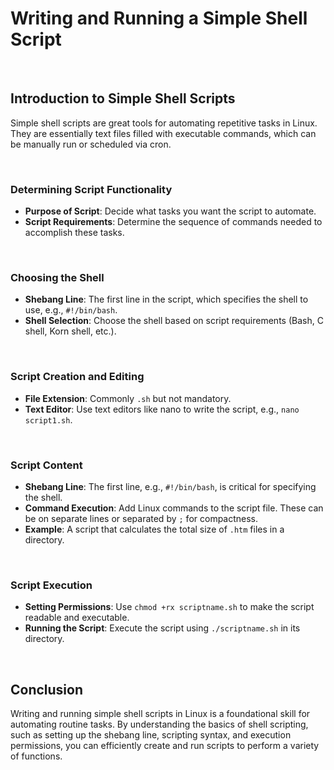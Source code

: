 # Writing and Running a Simple Shell Script

<br>

## Introduction to Simple Shell Scripts

Simple shell scripts are great tools for automating repetitive tasks in Linux. They are essentially text files filled with executable commands, which can be manually run or scheduled via cron.

<br>

### Determining Script Functionality

- **Purpose of Script**: Decide what tasks you want the script to automate.
- **Script Requirements**: Determine the sequence of commands needed to accomplish these tasks.

<br>

### Choosing the Shell

- **Shebang Line**: The first line in the script, which specifies the shell to use, e.g., `#!/bin/bash`.
- **Shell Selection**: Choose the shell based on script requirements (Bash, C shell, Korn shell, etc.).

<br>

### Script Creation and Editing

- **File Extension**: Commonly `.sh` but not mandatory.
- **Text Editor**: Use text editors like nano to write the script, e.g., `nano script1.sh`.

<br>

### Script Content

- **Shebang Line**: The first line, e.g., `#!/bin/bash`, is critical for specifying the shell.
- **Command Execution**: Add Linux commands to the script file. These can be on separate lines or separated by `;` for compactness.
- **Example**: A script that calculates the total size of `.htm` files in a directory.

<br>

### Script Execution

- **Setting Permissions**: Use `chmod +rx scriptname.sh` to make the script readable and executable.
- **Running the Script**: Execute the script using `./scriptname.sh` in its directory.

<br>

## Conclusion

Writing and running simple shell scripts in Linux is a foundational skill for automating routine tasks. By understanding the basics of shell scripting, such as setting up the shebang line, scripting syntax, and execution permissions, you can efficiently create and run scripts to perform a variety of functions.
